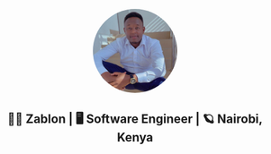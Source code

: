 <p align="center">
  <img width="150" height="150" style="border-radius:50%" src="https://github.com/Sawezablon/Sawezablon/blob/main/Images/WhatsApp%20Image%202023-04-22%20at%207.20.53%20AM.jpeg?raw=true">
</p>
<h2 align="center">🙆‍♂️ Zablon | 🖥 Software Engineer | 🪐 Nairobi, Kenya</h2>
